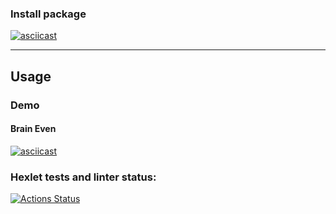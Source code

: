 ### Install package

[![asciicast](https://asciinema.org/a/OqcyAI9QrbWw759KCtN69sdt8.svg)](https://asciinema.org/a/OqcyAI9QrbWw759KCtN69sdt8)

___

## Usage

### Demo

#### Brain Even

[![asciicast](https://asciinema.org/a/ftQWlXcGsh6ojTkrlAbngy74h.svg)](https://asciinema.org/a/ftQWlXcGsh6ojTkrlAbngy74h)

### Hexlet tests and linter status:
[![Actions Status](https://github.com/pinflama/python-project-49/workflows/hexlet-check/badge.svg)](https://github.com/pinflama/python-project-49/actions)
